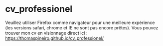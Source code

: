 # cv_professionel
Veuillez utiliser Firefox comme navigateur pour une meilleure expérience (les versions safari, chrome et IE ne sont pas encore prêtes).
Vous pouvez trouver mon cv en visionnage direct ici : https://thomaspineiro.github.io/cv_professionel/
